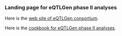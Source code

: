 ### Landing page for eQTLGen phase II analyses

Here is the [web site of eQTLGen consortium](https://eqtlgen.github.io/eqtlgen-web-site).

Here is the [cookbook for eQTLGen phase II analyses](https://eqtlgen.github.io/eqtlgen-web-site/eQTLGen-p2-cookbook.html).

